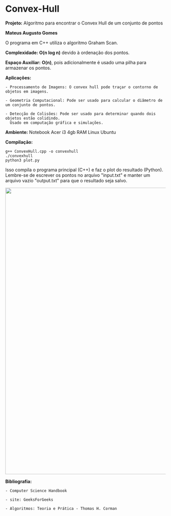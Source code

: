 # Convex-Hull
**Projeto:** Algoritmo para encontrar o Convex Hull de um conjunto de pontos

**Mateus Augusto Gomes**

O programa em C++ utiliza o algoritmo Graham Scan.

**Complexidade: O(n log n)** devido à ordenação dos pontos.

**Espaço Auxiliar:** **O(n)**, pois adicionalmente é usado uma pilha para armazenar os pontos.

**Aplicações:**

    - Processamento de Imagens: O convex hull pode traçar o contorno de objetos em imagens. 
    
    - Geometria Computacional: Pode ser usado para calcular o diâmetro de um conjunto de pontos.
    
    - Detecção de Colisões: Pode ser usado para determinar quando dois objetos estão colidindo. 
      Usado em computação gráfica e simulações.



**Ambiente:** Notebook Acer i3 4gb RAM
          Linux Ubuntu


        
**Compilação:**

    g++ ConvexHull.cpp -o convexhull
    ./convexhull
    python3 plot.py
    
Isso compila o programa principal (C++) e faz o plot do resultado (Python). Lembre-se de escrever os pontos no arquivo "input.txt" e manter um arquivo vazio "output.txt" para que o resultado seja salvo.

<div align="center">
<img src="https://github.com/Mateusg2022/Convex-Hull/assets/168873690/9b25c20b-45cf-40c0-909e-33535be07684" width="900px" />
</div>

**Bibliografia:**

    - Computer Science Handbook
    
    - site: GeeksForGeeks
    
    - Algoritmos: Teoria e Prática - Thomas H. Corman
